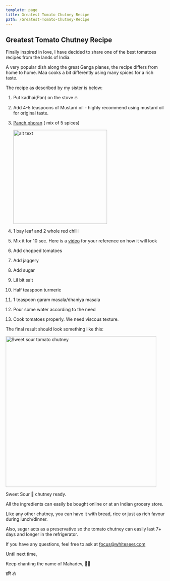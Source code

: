```yaml
---
template: page
title: Greatest Tomato Chutney Recipe
path: /Greatest-Tomato-Chutney-Recipe
---
```


## Greatest Tomato Chutney Recipe



Finally inspired in love, I have decided to share one of the best tomatoes recipes from the lands of India. 

A very popular dish along the great Ganga planes, the recipe differs from home to home. Maa cooks a bit differently using many spices for a rich taste.



The recipe as described by my sister is below:



1. Put kadhai(Pan) on the stove 🔥

2. Add 4-5 teaspoons of Mustard oil - highly recommend using mustard oil for original taste.

3. [Panch phoran](https://www.daringgourmet.com/panch-phora-indian-five-spice-blend/) ( mix of 5 spices) 
   
   <img title="" src="https://i.imgur.com/Oc44g8Z.jpg" alt="alt text" width="297" data-align="left">

4. 1 bay leaf and 2 whole red chilli

5. Mix it for 10 sec. Here is a [video](https://imgur.com/CvtduUN) for your reference on how it will look 

6. Add chopped tomatoes 

7. Add jaggery 

8. Add sugar 

9. Lil bit salt 

10. Half teaspoon turmeric 

11. 1 teaspoon garam masala/dhaniya masala 

12. Pour some water according to the need 

13. Cook tomatoes properly. We need viscous texture.



The final result should look something like this:



<img title="" src="https://i.imgur.com/aAUoMgg.jpg" alt="Sweet sour tomato chutney" width="477" data-align="center">



Sweet Sour 🍅 chutney ready.



All the ingredients can easily be bought online or at an Indian grocery store. 



Like any other chutney, you can have it with bread, rice or just as rich favour during lunch/dinner. 



Also, sugar acts as a preservative so the tomato chutney can easily last 7+ days and longer in the refrigerator. 



If you have any questions, feel free to ask at focus@whiteseer.com



Until next time, 

Keep chanting the name of Mahadev, 🪷🔱

हरि ॐ


